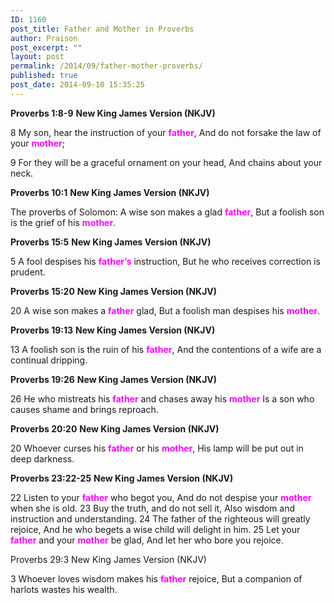 ```yaml
---
ID: 1160
post_title: Father and Mother in Proverbs
author: Praison
post_excerpt: ""
layout: post
permalink: /2014/09/father-mother-proverbs/
published: true
post_date: 2014-09-10 15:35:25
---
```

<strong>Proverbs 1:8-9</strong>
<strong>New King James Version (NKJV)</strong>

8 My son, hear the instruction of your <span style="color: #ff00ff;"><strong>father</strong></span>,
And do not forsake the law of your <span style="color: #ff00ff;"><strong>mother</strong></span>;

9 For they will be a graceful ornament on your head,
And chains about your neck.

<strong>Proverbs 10:1</strong>
<strong> New King James Version (NKJV)</strong>

The proverbs of Solomon:
A wise son makes a glad <span style="color: #ff00ff;"><strong>father</strong></span>,
But a foolish son is the grief of his <span style="color: #ff00ff;"><strong>mother</strong></span>.

<strong>Proverbs 15:5</strong>
<strong> New King James Version (NKJV)</strong>

5 A fool despises his <span style="color: #ff00ff;"><strong>father’s</strong> </span>instruction,
But he who receives correction is prudent.

<strong>Proverbs 15:20</strong>
<strong> New King James Version (NKJV)</strong>

20 A wise son makes a <span style="color: #ff00ff;"><strong>father</strong> </span>glad,
But a foolish man despises his <span style="color: #ff00ff;"><strong>mother</strong></span>.

<strong>Proverbs 19:13</strong>
<strong> New King James Version (NKJV)</strong>

13 A foolish son is the ruin of his <span style="color: #ff00ff;"><strong>father</strong></span>,
And the contentions of a wife are a continual dripping.

<strong>Proverbs 19:26</strong>
<strong> New King James Version (NKJV)</strong>

26 He who mistreats his <span style="color: #ff00ff;"><strong>father</strong> </span>and chases away his <span style="color: #ff00ff;"><strong>mother</strong></span>
Is a son who causes shame and brings reproach.

<strong>Proverbs 20:20</strong>
<strong> New King James Version (NKJV)</strong>

20 Whoever curses his <span style="color: #ff00ff;"><strong>father</strong> </span>or his <span style="color: #ff00ff;"><strong>mother</strong></span>,
His lamp will be put out in deep darkness.

<strong>Proverbs 23:22-25</strong>
<strong>New King James Version (NKJV)</strong>

22 Listen to your <span style="color: #ff00ff;"><strong>father</strong> </span>who begot you,
And do not despise your <span style="color: #ff00ff;"><strong>mother</strong> </span>when she is old.
23 Buy the truth, and do not sell it,
Also wisdom and instruction and understanding.
24 The father of the righteous will greatly rejoice,
And he who begets a wise child will delight in him.
25 Let your <span style="color: #ff00ff;"><strong>father</strong> </span>and your <span style="color: #ff00ff;"><strong>mother</strong> </span>be glad,
And let her who bore you rejoice.

Proverbs 29:3
New King James Version (NKJV)

3 Whoever loves wisdom makes his <span style="color: #ff00ff;"><strong>father</strong> </span>rejoice,
But a companion of harlots wastes his wealth.